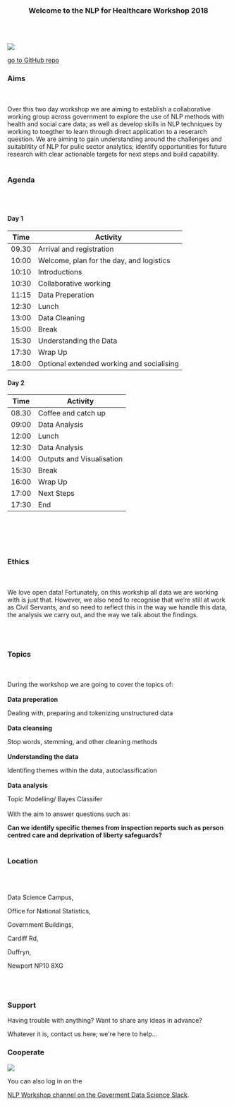 <h3>
<p align="center"> Welcome to the NLP for Healthcare Workshop 2018 </p>
</h3>



<br><br>




![](https://datasciencecampus.ons.gov.uk/wp-content/uploads/sites/10/2017/03/data-science-icons-630x384-2-630x384.jpg)



[go to GitHub repo](https://github.com/nlpforhealthcare18)

### Aims
<br><br>
Over this two day workshop we are aiming to establish a collaborative working group across government to explore the use of NLP methods with health and social care data; as well as develop skills in NLP techniques by working to toegther to learn through direct application to a reserarch question. We are aiming to gain understanding around the challenges and suitablitity of NLP for pulic sector analytics; identify opportunities for future research with clear actionable targets for next steps and build capability.
<br><br>

### Agenda
<br><br>

#### Day 1

| Time          |      Activity              |
| ------------- | ---------------------------|
| 09.30         | Arrival and registration   |
| 10:00         | Welcome, plan for the day, and logistics  |
| 10:10         | Introductions   |
| 10:30         | Collaborative working  |
| 11:15         | Data Preperation |
| 12:30         | Lunch |
| 13:00         | Data Cleaning  |
| 15:00         | Break  |
| 15:30         | Understanding the Data  |
| 17:30         | Wrap Up |
| 18:00         | Optional extended working and socialising |


#### Day 2

| Time          |      Activity              |
| ------------- | ---------------------------|
| 08.30         | Coffee and catch up   |
| 09:00         | Data Analysis |
| 12:00         | Lunch |
| 12:30         | Data Analysis  |
| 14:00         | Outputs and Visualisation |
| 15:30         | Break  |
| 16:00         | Wrap Up  |
| 17:00         | Next Steps |
| 17:30         | End |


<br>


<br><br>

### Ethics

<br><br>
We love open data! Fortunately, on this workship all data we are working with is just that. However, we also need to recognise that we’re still at work as Civil Servants, and so need to reflect this in the way we handle this data, the analysis we carry out, and the way we talk about the findings.



<br><br>
### Topics
<br><br>
During the workshop we are going to cover the topics of:
<br><br>
**Data preperation**

Dealing with, preparing and tokenizing unstructured data
<br><br>
**Data cleansing**

Stop words, stemming, and other cleaning methods
<br><br>
**Understanding the data**

Identifing themes within the data, autoclassification
<br><br>
**Data analysis**

Topic Modelling/ Bayes Classifer
<br><br>
With the aim to answer questions such as:

**Can we identify specific themes from inspection reports such as person centred care and deprivation of liberty safeguards?**
<br><br>

### Location
<br><br>

Data Science Campus,

Office for National Statistics,

Government Buildings,

Cardiff Rd,

Duffryn,

Newport NP10 8XG


<br><br>



### Support
Having trouble with anything? Want to share any ideas in advance?

Whatever it is, contact us here; we're here to help...
### Cooperate  

![](https://s14.postimg.org/7jj4djf3h/slack-icon-10645.png)

You can also log in on the

[NLP Workshop channel on the Goverment Data Science Slack](https://govdatascience.slack.com/messages/G9U8FQ11A/).    
